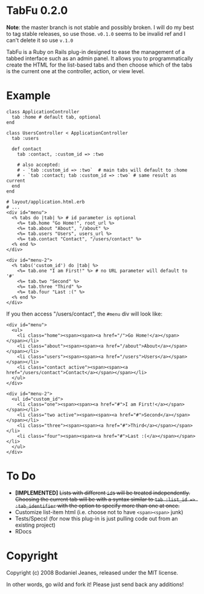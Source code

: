TabFu 0.2.0
=====

**Note**: the master branch is not stable and possibly broken. I will do my best to tag stable releases, so use those. `v0.1.0` seems to be invalid ref and I can't delete it so use `v.1.0`

TabFu is a Ruby on Rails plug-in designed to ease the management of a 
tabbed interface such as an admin panel. It allows you to programmatically
create the HTML for the list-based tabs and then choose which of the tabs
is the current one at the controller, action, or view level.

Example
=======

    class ApplicationController
      tab :home # default tab, optional
    end
    
    class UsersController < ApplicationController
      tab :users
      
      def contact
        tab :contact, :custom_id => :two
        
        # also accepted:
        # - `tab :custom_id => :two`  # main tabs will default to :home
        # - `tab :contact; tab :custom_id => :two` # same result as current
      end
    end
    
    # layout/application.html.erb
    # ...
    <div id="menu">
      <% tabs do |tab| %> # id parameter is optional
        <%= tab.home "Go Home!", root_url %>
        <%= tab.about "About", "/about" %>
        <%= tab.users "Users", users_url %>
        <%= tab.contact "Contact", "/users/contact" %>
      <% end %>
    </div>
    
    <div id="menu-2">
      <% tabs('custom_id') do |tab| %>
        <%= tab.one "I am First!" %> # no URL parameter will default to '#'
        <%= tab.two "Second" %>
        <%= tab.three "Third" %>
        <%= tab.four "Last :(" %>
      <% end %>
    </div>
    

If you then access "/users/contact", the `#menu` div will look like:

    <div id="menu">
      <ul>
        <li class="home"><span><span><a href="/">Go Home!</a></span></span></li>
        <li class="about"><span><span><a href="/about">About</a></span></span></li>
        <li class="users"><span><span><a href="/users">Users</a></span></span></li>
        <li class="contact active"><span><span><a href="/users/contact">Contact</a></span></span></li>
      </ul>
    </div>
    
    <div id="menu-2">
      <ul id="custom_id">
        <li class="one"><span><span><a href="#">I am First!</a></span></span></li>
        <li class="two active"><span><span><a href="#">Second</a></span></span></li>
        <li class="three"><span><span><a href="#">Third</a></span></span></li>
        <li class="four"><span><span><a href="#">Last :(</a></span></span></li>
      </ul>
    </div>

To Do
=====

  - **[IMPLEMENTED]** <strike>Lists with different `id`s will be treated independently. Choosing the current
    tab will be with a syntax similar to `tab :list_id => :tab_identifier` with the 
    option to specify more than one at once.</strike> 
  - Customize list-item html (i.e. choose not to have `<span><span>` junk)
  - Tests/Specs! (for now this plug-in is just pulling code out from an existing project)
  - RDocs

Copyright
=========

Copyright (c) 2008 Bodaniel Jeanes, released under the MIT license.

In other words, go wild and fork it! Please just send back any additions!
